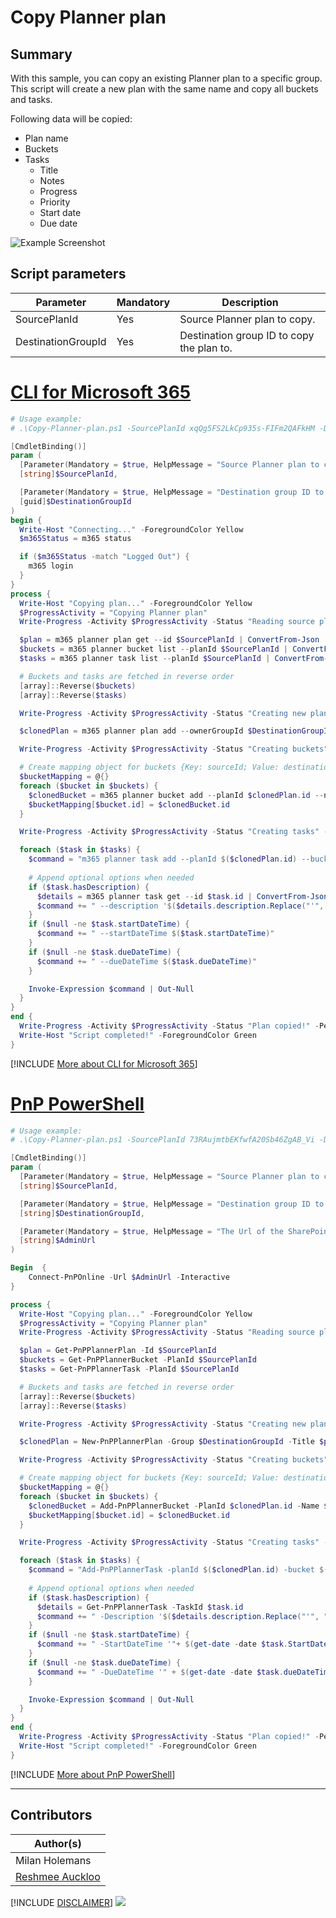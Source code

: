 

# Copy Planner plan

## Summary

With this sample, you can copy an existing Planner plan to a specific group. This script will create a new plan with the same name and copy all buckets and tasks.

Following data will be copied:
* Plan name
* Buckets
* Tasks
  * Title
  * Notes
  * Progress
  * Priority
  * Start date
  * Due date

![Example Screenshot](assets/example.png)

## Script parameters

| Parameter | Mandatory | Description |
| --- | --- | --- |
| SourcePlanId | Yes | Source Planner plan to copy. |
| DestinationGroupId | Yes | Destination group ID to copy the plan to. |

# [CLI for Microsoft 365](#tab/cli-m365-ps)

```powershell
# Usage example:
# .\Copy-Planner-plan.ps1 -SourcePlanId xqQg5FS2LkCp935s-FIFm2QAFkHM -DestinationGroupId 00000000-0000-0000-0000-000000000000

[CmdletBinding()]
param (
  [Parameter(Mandatory = $true, HelpMessage = "Source Planner plan to copy e.g. xqQg5FS2LkCp935s-FIFm2QAFkHM.")]
  [string]$SourcePlanId,

  [Parameter(Mandatory = $true, HelpMessage = "Destination group ID to copy the plan to e.g. 00000000-0000-0000-0000-000000000001.")]
  [guid]$DestinationGroupId
)
begin {
  Write-Host "Connecting..." -ForegroundColor Yellow   
  $m365Status = m365 status

  if ($m365Status -match "Logged Out") {
    m365 login
  }
}
process {
  Write-Host "Copying plan..." -ForegroundColor Yellow
  $ProgressActivity = "Copying Planner plan"
  Write-Progress -Activity $ProgressActivity -Status "Reading source plan data" -PercentComplete 0

  $plan = m365 planner plan get --id $SourcePlanId | ConvertFrom-Json
  $buckets = m365 planner bucket list --planId $SourcePlanId | ConvertFrom-Json
  $tasks = m365 planner task list --planId $SourcePlanId | ConvertFrom-Json

  # Buckets and tasks are fetched in reverse order
  [array]::Reverse($buckets)
  [array]::Reverse($tasks)

  Write-Progress -Activity $ProgressActivity -Status "Creating new plan at destination group" -PercentComplete 25

  $clonedPlan = m365 planner plan add --ownerGroupId $DestinationGroupId --title $plan.Title | ConvertFrom-Json

  Write-Progress -Activity $ProgressActivity -Status "Creating buckets" -PercentComplete 50

  # Create mapping object for buckets {Key: sourceId; Value: destinationId}
  $bucketMapping = @{}
  foreach ($bucket in $buckets) {
    $clonedBucket = m365 planner bucket add --planId $clonedPlan.id --name $bucket.name | ConvertFrom-Json
    $bucketMapping[$bucket.id] = $clonedBucket.id
  }

  Write-Progress -Activity $ProgressActivity -Status "Creating tasks" -PercentComplete 75

  foreach ($task in $tasks) {
    $command = "m365 planner task add --planId $($clonedPlan.id) --bucketId $($bucketMapping[$task.bucketId]) --title '$($task.title.Replace("'", "''"))' --percentComplete $($task.percentComplete)  --priority $($task.priority)"
    
    # Append optional options when needed
    if ($task.hasDescription) {
      $details = m365 planner task get --id $task.id | ConvertFrom-Json
      $command += " --description '$($details.description.Replace("'", "''"))'"
    }
    if ($null -ne $task.startDateTime) {
      $command += " --startDateTime $($task.startDateTime)"
    }
    if ($null -ne $task.dueDateTime) {
      $command += " --dueDateTime $($task.dueDateTime)"
    }

    Invoke-Expression $command | Out-Null
  }
}
end {
  Write-Progress -Activity $ProgressActivity -Status "Plan copied!" -PercentComplete 100 -Completed
  Write-Host "Script completed!" -ForegroundColor Green
}
```

[!INCLUDE [More about CLI for Microsoft 365](../../docfx/includes/MORE-CLIM365.md)]

# [PnP PowerShell](#tab/pnpps)
```powershell
# Usage example:
# .\Copy-Planner-plan.ps1 -SourcePlanId 73RAujmtbEKfwfA20Sb46ZgAB_Vi -DestinationGroupId 00000000-0000-0000-0000-000000000000 -AdminUrl https://contoso-admin.sharepoint.com

[CmdletBinding()]
param (
  [Parameter(Mandatory = $true, HelpMessage = "Source Planner plan to copy e.g. xqQg5FS2LkCp935s-FIFm2QAFkHM.")]
  [string]$SourcePlanId,

  [Parameter(Mandatory = $true, HelpMessage = "Destination group ID to copy the plan to e.g. 00000000-0000-0000-0000-000000000001.")]
  [string]$DestinationGroupId,

  [Parameter(Mandatory = $true, HelpMessage = "The Url of the SharePoint Admin Center, e.g.https://contoso-admin.sharepoint.com  ")]
  [string]$AdminUrl
)

Begin  {
    Connect-PnPOnline -Url $AdminUrl -Interactive
}

process {
  Write-Host "Copying plan..." -ForegroundColor Yellow
  $ProgressActivity = "Copying Planner plan"
  Write-Progress -Activity $ProgressActivity -Status "Reading source plan data" -PercentComplete 0

  $plan = Get-PnPPlannerPlan -Id $SourcePlanId
  $buckets = Get-PnPPlannerBucket -PlanId $SourcePlanId 
  $tasks = Get-PnPPlannerTask -PlanId $SourcePlanId 

  # Buckets and tasks are fetched in reverse order
  [array]::Reverse($buckets)
  [array]::Reverse($tasks)

  Write-Progress -Activity $ProgressActivity -Status "Creating new plan at destination group" -PercentComplete 25

  $clonedPlan = New-PnPPlannerPlan -Group $DestinationGroupId -Title $plan.Title

  Write-Progress -Activity $ProgressActivity -Status "Creating buckets" -PercentComplete 50

  # Create mapping object for buckets {Key: sourceId; Value: destinationId}
  $bucketMapping = @{}
  foreach ($bucket in $buckets) {
    $clonedBucket = Add-PnPPlannerBucket -PlanId $clonedPlan.id -Name $bucket.name 
    $bucketMapping[$bucket.id] = $clonedBucket.id
  }

  Write-Progress -Activity $ProgressActivity -Status "Creating tasks" -PercentComplete 75

  foreach ($task in $tasks) {
    $command = "Add-PnPPlannerTask -planId $($clonedPlan.id) -bucket $($bucketMapping[$task.bucketId]) -Title '$($task.title.Replace("'", "''"))' -PercentComplete $($task.percentComplete)  -Priority $($task.priority)"
    
    # Append optional options when needed
    if ($task.hasDescription) {
      $details = Get-PnPPlannerTask -TaskId $task.id
      $command += " -Description '$($details.description.Replace("'", "''"))'"
    }
    if ($null -ne $task.startDateTime) {
      $command += " -StartDateTime '"+ $(get-date -date $task.StartDateTime -Format 'dd/MM/yyyy HH:mm') + "'"
    }
    if ($null -ne $task.dueDateTime) {
      $command += " -DueDateTime '" + $(get-date -date $task.dueDateTime -Format 'dd/MM/yyyy HH:mm') +"'"
    }

    Invoke-Expression $command | Out-Null
  }
}
end {
  Write-Progress -Activity $ProgressActivity -Status "Plan copied!" -PercentComplete 100 -Completed
  Write-Host "Script completed!" -ForegroundColor Green
}

```
[!INCLUDE [More about PnP PowerShell](../../docfx/includes/MORE-PNPPS.md)]

***
## Contributors

| Author(s) |
|-----------|
| Milan Holemans |
| [Reshmee Auckloo](https://github.com/reshmee011)|

[!INCLUDE [DISCLAIMER](../../docfx/includes/DISCLAIMER.md)]
<img src="https://m365-visitor-stats.azurewebsites.net/script-samples/scripts/planner-copy-planner-plan" aria-hidden="true" />
